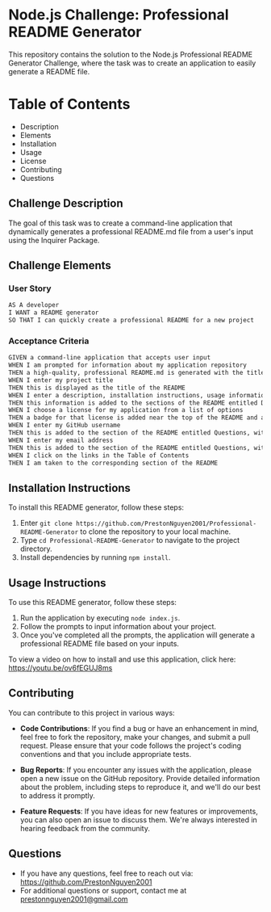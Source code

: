 # Node.js Challenge: Professional README Generator
This repository contains the solution to the Node.js Professional README Generator Challenge, where the task was to create an application to easily generate a README file. 

# Table of Contents
- Description
- Elements
- Installation
- Usage
- License
- Contributing
- Questions

## Challenge Description
The goal of this task was to create a command-line application that dynamically generates a professional README.md file from a user's input using the Inquirer Package.

## Challenge Elements

### User Story
```markdown
AS A developer
I WANT a README generator
SO THAT I can quickly create a professional README for a new project
```

### Acceptance Criteria
```markdown
GIVEN a command-line application that accepts user input
WHEN I am prompted for information about my application repository
THEN a high-quality, professional README.md is generated with the title of my project and sections entitled Description, Table of Contents, Installation, Usage, License, Contributing, Tests, and Questions
WHEN I enter my project title
THEN this is displayed as the title of the README
WHEN I enter a description, installation instructions, usage information, contribution guidelines, and test instructions
THEN this information is added to the sections of the README entitled Description, Installation, Usage, Contributing, and Tests
WHEN I choose a license for my application from a list of options
THEN a badge for that license is added near the top of the README and a notice is added to the section of the README entitled License that explains which license the application is covered under
WHEN I enter my GitHub username
THEN this is added to the section of the README entitled Questions, with a link to my GitHub profile
WHEN I enter my email address
THEN this is added to the section of the README entitled Questions, with instructions on how to reach me with additional questions
WHEN I click on the links in the Table of Contents
THEN I am taken to the corresponding section of the README
```

## Installation Instructions
To install this README generator, follow these steps:

1. Enter `git clone https://github.com/PrestonNguyen2001/Professional-README-Generator` to clone the repository to your local machine.
2. Type `cd Professional-README-Generator` to navigate to the project directory.
3. Install dependencies by running `npm install`.

## Usage Instructions
To use this README generator, follow these steps:
1. Run the application by executing `node index.js`.
2. Follow the prompts to input information about your project.
3. Once you've completed all the prompts, the application will generate a professional README file based on your inputs.

To view a video on how to install and use this application, click here: https://youtu.be/ov6fEGUJ8ms
## Contributing
You can contribute to this project in various ways:

- **Code Contributions**: If you find a bug or have an enhancement in mind, feel free to fork the repository, make your changes, and submit a pull request. Please ensure that your code follows the project's coding conventions and that you include appropriate tests.

- **Bug Reports**: If you encounter any issues with the application, please open a new issue on the GitHub repository. Provide detailed information about the problem, including steps to reproduce it, and we'll do our best to address it promptly.

- **Feature Requests**: If you have ideas for new features or improvements, you can also open an issue to discuss them. We're always interested in hearing feedback from the community.

## Questions 
- If you have any questions, feel free to reach out via: https://github.com/PrestonNguyen2001
- For additional questions or support, contact me at prestonnguyen2001@gmail.com